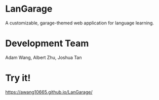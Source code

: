 # LanGarage
A customizable, garage-themed web application for language learning.

# Development Team
Adam Wang, Albert Zhu, Joshua Tan

# Try it!
https://awang10665.github.io/LanGarage/
